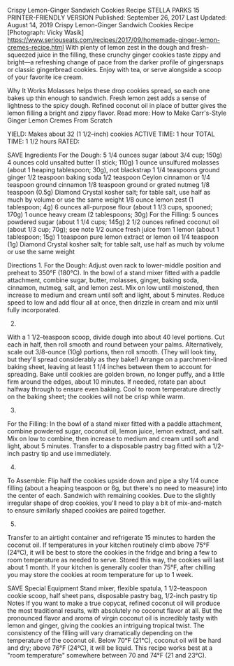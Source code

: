 Crispy Lemon-Ginger Sandwich Cookies Recipe
STELLA PARKS
15     PRINTER-FRIENDLY VERSION
Published: September 26, 2017 Last Updated: August 14, 2019
Crispy Lemon-Ginger Sandwich Cookies Recipe
[Photograph: Vicky Wasik]
https://www.seriouseats.com/recipes/2017/09/homemade-ginger-lemon-cremes-recipe.html
With plenty of lemon zest in the dough and fresh-squeezed juice in the filling, these crunchy ginger cookies taste zippy and bright—a refreshing change of pace from the darker profile of gingersnaps or classic gingerbread cookies. Enjoy with tea, or serve alongside a scoop of your favorite ice cream.

Why It Works
Molasses helps these drop cookies spread, so each one bakes up thin enough to sandwich.
Fresh lemon zest adds a sense of lightness to the spicy dough.
Refined coconut oil in place of butter gives the lemon filling a bright and zippy flavor.
Read more: How to Make Carr's-Style Ginger Lemon Cremes From Scratch

YIELD:
Makes about 32 (1 1/2–inch) cookies
ACTIVE TIME:
1 hour
TOTAL TIME:
1 1/2 hours
RATED:
    
 SAVE
Ingredients
For the Dough:
5 1/4 ounces sugar (about 3/4 cup; 150g)
4 ounces cold unsalted butter (1 stick; 110g)
1 ounce unsulfured molasses (about 1 heaping tablespoon; 30g), not blackstrap
1 1/4 teaspoons ground ginger
1/2 teaspoon baking soda
1/2 teaspoon Ceylon cinnamon or 1/4 teaspoon ground cinnamon
1/8 teaspoon ground or grated nutmeg
1/8 teaspoon (0.5g) Diamond Crystal kosher salt; for table salt, use half as much by volume or use the same weight
1/8 ounce lemon zest (1 tablespoon; 4g)
6 ounces all-purpose flour (about 1 1/3 cups, spooned; 170g)
1 ounce heavy cream (2 tablespoons; 30g)
For the Filling:
5 ounces powdered sugar (about 1 1/4 cups; 145g)
2 1/2 ounces refined coconut oil (about 1/3 cup; 70g); see note
1/2 ounce fresh juice from 1 lemon (about 1 tablespoon; 15g)
1 teaspoon pure lemon extract or lemon oil
1/4 teaspoon (1g) Diamond Crystal kosher salt; for table salt, use half as much by volume or use the same weight

Directions
1.
For the Dough: Adjust oven rack to lower-middle position and preheat to 350°F (180°C). In the bowl of a stand mixer fitted with a paddle attachment, combine sugar, butter, molasses, ginger, baking soda, cinnamon, nutmeg, salt, and lemon zest. Mix on low until moistened, then increase to medium and cream until soft and light, about 5 minutes. Reduce speed to low and add flour all at once, then drizzle in cream and mix until fully incorporated.

2.
With a 1 1/2–teaspoon scoop, divide dough into about 40 level portions. Cut each in half, then roll smooth and round between your palms. Alternatively, scale out 3/8-ounce (10g) portions, then roll smooth. (They will look tiny, but they'll spread considerably as they bake!) Arrange on a parchment-lined baking sheet, leaving at least 1 1/4 inches between them to account for spreading. Bake until cookies are golden brown, no longer puffy, and a little firm around the edges, about 10 minutes. If needed, rotate pan about halfway through to ensure even baking. Cool to room temperature directly on the baking sheet; the cookies will not be crisp while warm.

3.
For the Filling: In the bowl of a stand mixer fitted with a paddle attachment, combine powdered sugar, coconut oil, lemon juice, lemon extract, and salt. Mix on low to combine, then increase to medium and cream until soft and light, about 5 minutes. Transfer to a disposable pastry bag fitted with a 1/2-inch pastry tip and use immediately.

4.
To Assemble: Flip half the cookies upside down and pipe a shy 1/4 ounce filling (about a heaping teaspoon or 6g, but there's no need to measure) into the center of each. Sandwich with remaining cookies. Due to the slightly irregular shape of drop cookies, you'll need to play a bit of mix-and-match to ensure similarly shaped cookies are paired together.

5.
Transfer to an airtight container and refrigerate 15 minutes to harden the coconut oil. If temperatures in your kitchen routinely climb above 75°F (24°C), it will be best to store the cookies in the fridge and bring a few to room temperature as needed to serve. Stored this way, the cookies will last about 1 month. If your kitchen is generally cooler than 75°F, after chilling you may store the cookies at room temperature for up to 1 week.

 SAVE
Special Equipment
Stand mixer, flexible spatula, 1 1/2–teaspoon cookie scoop, half sheet pans, disposable pastry bag, 1/2-inch pastry tip
Notes
If you want to make a true copycat, refined coconut oil will produce the most traditional results, with absolutely no coconut flavor at all. But the pronounced flavor and aroma of virgin coconut oil is incredibly tasty with lemon and ginger, giving the cookies an intriguing tropical twist. The consistency of the filling will vary dramatically depending on the temperature of the coconut oil. Below 70°F (21°C), coconut oil will be hard and dry; above 76°F (24°C), it will be liquid. This recipe works best at a "room temperature" somewhere between 70 and 74°F (21 and 23°C).